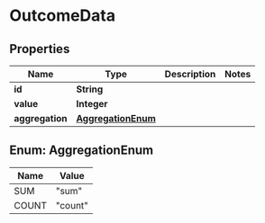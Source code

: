 

# OutcomeData


## Properties

| Name | Type | Description | Notes |
|------------ | ------------- | ------------- | -------------|
|**id** | **String** |  |  |
|**value** | **Integer** |  |  |
|**aggregation** | [**AggregationEnum**](#AggregationEnum) |  |  |



## Enum: AggregationEnum

| Name | Value |
|---- | -----|
| SUM | &quot;sum&quot; |
| COUNT | &quot;count&quot; |



